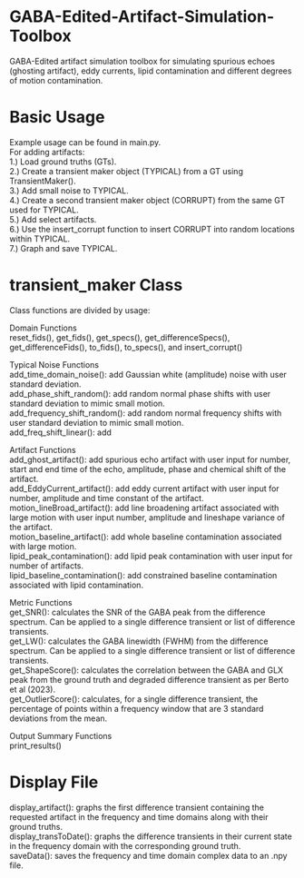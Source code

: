 # GABA-Edited-Artifact-Simulation-Toolbox
GABA-Edited artifact simulation toolbox for simulating spurious echoes (ghosting artifact), eddy currents, lipid contamination and different degrees of motion contamination.

# Basic Usage
Example usage can be found in main.py.\
For adding artifacts:\
1.) Load ground truths (GTs).\
2.) Create a transient maker object (TYPICAL) from a GT using TransientMaker().\
3.) Add small noise to TYPICAL.\
4.) Create a second transient maker object (CORRUPT) from the same GT used for TYPICAL.\
5.) Add select artifacts.\
6.) Use the insert_corrupt function to insert CORRUPT into random locations within TYPICAL.\
7.) Graph and save TYPICAL.

# transient_maker Class
Class functions are divided by usage:

Domain Functions\
reset_fids(), get_fids(), get_specs(), get_differenceSpecs(), get_differenceFids(), to_fids(), to_specs(), and insert_corrupt()

Typical Noise Functions\
add_time_domain_noise(): add Gaussian white (amplitude) noise with user standard deviation.\
add_phase_shift_random(): add random normal phase shifts with user standard deviation to mimic small motion.\
add_frequency_shift_random(): add random normal frequency shifts with user standard deviation to mimic small motion.\
add_freq_shift_linear(): add  

Artifact Functions\
add_ghost_artifact(): add spurious echo artifact with user input for number, start and end time of the echo, amplitude, phase and chemical shift of the artifact.\
add_EddyCurrent_artifact(): add eddy current artifact with user input for number, amplitude and time constant of the artifact.\
motion_lineBroad_artifact(): add line broadening artifact associated with large motion with user input number, amplitude and lineshape variance of the artifact.\
motion_baseline_artifact(): add whole baseline contamination associated with large motion.\
lipid_peak_contamination(): add lipid peak contamination with user input for number of artifacts.\
lipid_baseline_contamination(): add constrained baseline contamination associated with lipid contamination.

Metric Functions\
get_SNR(): calculates the SNR of the GABA peak from the difference spectrum. Can be applied to a single difference transient or list of difference transients.\
get_LW(): calculates the GABA linewidth (FWHM) from the difference spectrum. Can be applied to a single difference transient or list of difference transients.\
get_ShapeScore(): calculates the correlation between the GABA and GLX peak from the ground truth and degraded difference transient as per Berto et al (2023).\
get_OutlierScore(): calculates, for a single difference transient, the percentage of points within a frequency window that are 3 standard deviations from the mean.

Output Summary Functions\
print_results()

# Display File
display_artifact(): graphs the first difference transient containing the requested artifact in the frequency and time domains along with their ground truths.\
display_transToDate(): graphs the difference transients in their current state in the frequency domain with the corresponding ground truth.\
saveData(): saves the frequency and time domain complex data to an .npy file.
